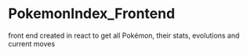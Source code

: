 # PokemonIndex_Frontend
front end created in react to get all Pokémon, their stats, evolutions and current moves 
